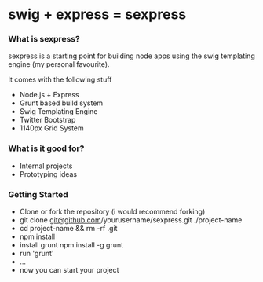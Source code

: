 # swig + express = sexpress

### What is sexpress?

sexpress is a starting point for building node apps using the swig
templating engine (my personal favourite).

It comes with the following stuff

- Node.js + Express
- Grunt based build system
- Swig Templating Engine
- Twitter Bootstrap
- 1140px Grid System

### What is it good for?
- Internal projects
- Prototyping ideas

### Getting Started

- Clone or fork the repository (i would recommend forking)
- git clone git@github.com/yourusername/sexpress.git ./project-name
- cd project-name && rm -rf .git
- npm install
- install grunt npm install -g grunt
- run 'grunt'
- ...
- now you can start your project
